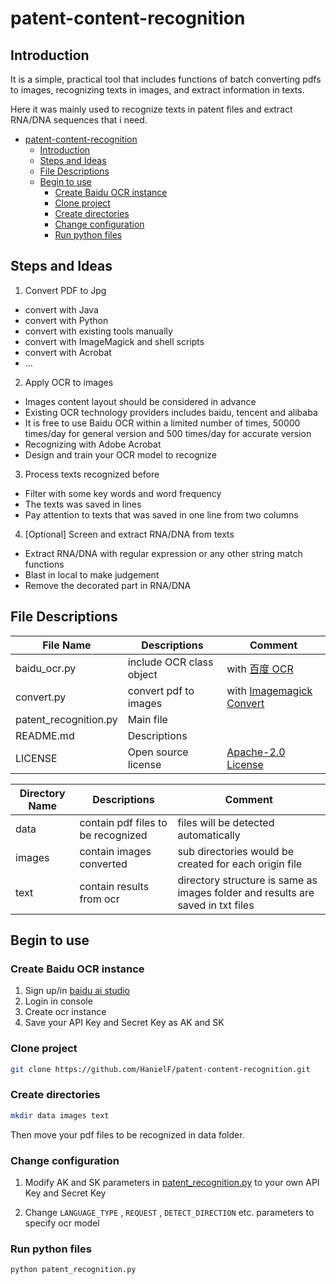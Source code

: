 # patent-content-recognition

## Introduction

It is a simple, practical tool that includes functions of batch converting pdfs to images, recognizing texts in images, and extract information in texts.

Here it was mainly used to recognize texts in patent files and extract RNA/DNA sequences that i need.

<!-- TOC -->

- [patent-content-recognition](#patent-content-recognition)
  - [Introduction](#introduction)
  - [Steps and Ideas](#steps-and-ideas)
  - [File Descriptions](#file-descriptions)
  - [Begin to use](#begin-to-use)
    - [Create Baidu OCR instance](#create-baidu-ocr-instance)
    - [Clone project](#clone-project)
    - [Create directories](#create-directories)
    - [Change configuration](#change-configuration)
    - [Run python files](#run-python-files)

<!-- /TOC -->

## Steps and Ideas

1. Convert PDF to Jpg

- convert with Java
- convert with Python
- convert with existing tools manually
- convert with ImageMagick and shell scripts
- convert with Acrobat
- ...

2. Apply OCR to images

- Images content layout should be considered in advance
- Existing OCR technology providers includes baidu, tencent and alibaba
- It is free to use Baidu OCR within a limited number of times, 50000 times/day for general version and 500 times/day for accurate version
- Recognizing with Adobe Acrobat
- Design and train your OCR model to recognize

3. Process texts recognized before

- Filter with some key words and word frequency
- The texts was saved in lines
- Pay attention to texts that was saved in one line from two columns

4. [Optional] Screen and extract RNA/DNA from texts

- Extract RNA/DNA with regular expression or any other string match functions
- Blast in local to make judgement
- Remove the decorated part in RNA/DNA

## File Descriptions

| File Name             | Descriptions             | Comment                                                                                         |
| --------------------- | ------------------------ | ----------------------------------------------------------------------------------------------- |
| baidu_ocr.py          | include OCR class object | with [百度 OCR](https://ai.baidu.com/tech/ocr/general)                                          |
| convert.py            | convert pdf to images    | with [Imagemagick Convert](https://github.com/ImageMagick/ImageMagick)                          |
| patent_recognition.py | Main file                |                                                                                                 |
| README.md             | Descriptions             |                                                                                                 |
| LICENSE               | Open source license      | [Apache-2.0 License](https://github.com/HanielF/patent-content-recognition/blob/master/LICENSE) |

| Directory Name | Descriptions                       | Comment                                                                         |
| -------------- | ---------------------------------- | ------------------------------------------------------------------------------- |
| data           | contain pdf files to be recognized | files will be detected automatically                                            |
| images         | contain images converted           | sub directories would be created for each origin file                           |
| text           | contain results from ocr           | directory structure is same as images folder and results are saved in txt files |

## Begin to use

### Create Baidu OCR instance

1. Sign up/in [baidu ai studio](https://ai.baidu.com/)
2. Login in console
3. Create ocr instance
4. Save your API Key and Secret Key as AK and SK

### Clone project

```bash
git clone https://github.com/HanielF/patent-content-recognition.git
```

### Create directories

```bash
mkdir data images text
```

Then move your pdf files to be recognized in data folder.

### Change configuration

1. Modify AK and SK parameters in [patent_recognition.py](patent_recognition.py) to your own API Key and Secret Key

2. Change `LANGUAGE_TYPE` , `REQUEST` , `DETECT_DIRECTION` etc. parameters to specify ocr model

### Run python files

```bash
python patent_recognition.py
```
